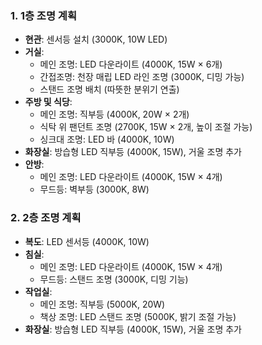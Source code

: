 ### 1. 1층 조명 계획
- **현관**: 센서등 설치 (3000K, 10W LED)
- **거실**: 
  - 메인 조명: LED 다운라이트 (4000K, 15W × 6개)
  - 간접조명: 천장 매립 LED 라인 조명 (3000K, 디밍 가능)
  - 스탠드 조명 배치 (따뜻한 분위기 연출)
- **주방 및 식당**: 
  - 메인 조명: 직부등 (4000K, 20W × 2개)
  - 식탁 위 팬던트 조명 (2700K, 15W × 2개, 높이 조절 가능)
  - 싱크대 조명: LED 바 (4000K, 10W)
- **화장실**: 방습형 LED 직부등 (4000K, 15W), 거울 조명 추가
- **안방**:
  - 메인 조명: LED 다운라이트 (4000K, 15W × 4개)
  - 무드등: 벽부등 (3000K, 8W)

### 2. 2층 조명 계획
- **복도**: LED 센서등 (4000K, 10W)
- **침실**: 
  - 메인 조명: LED 다운라이트 (4000K, 15W × 4개)
  - 무드등: 스탠드 조명 (3000K, 디밍 기능)
- **작업실**:
  - 메인 조명: 직부등 (5000K, 20W)
  - 책상 조명: LED 스탠드 조명 (5000K, 밝기 조절 가능)
- **화장실**: 방습형 LED 직부등 (4000K, 15W), 거울 조명 추가
